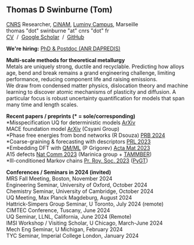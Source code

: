 ## Thomas D Swinburne (Tom)
<a href="http://www.cnrs.fr" target="_new">CNRS</a> Researcher, 
<a href="http://www.cinam.univ-mrs.fr" target="_new">CiNAM</a>,
<a href="https://www.calanques-parcnational.fr" target="_new">Luminy Campus</a>, Marseille
<br>
thomas "dot" swinburne "at" cnrs "dot" fr  <br>
<a href="pdf/CV-TomSwinburne-2024.pdf" target="_new">CV</a>
&nbsp;/&nbsp;
<a href="https://scholar.google.com/citations?hl=en&user=vgHQd9cAAAAJ&view_op=list_works&sortby=pubdate" target="_new">Google Scholar</a>
&nbsp;/&nbsp;
<a href="https://github.com/tomswinburne/" target="_new">GitHub</a>
<!--&nbsp;/&nbsp;
<a href="https://github.com/tomswinburne/pafi.git" target="_new">PAFI</a>
&nbsp;/&nbsp;
<a href="https://github.com/tomswinburne/tammber.git" target="_new">TAMMBER</a>-->

<strong>We're hiring:</strong> <a href="/projects">PhD & Postdoc (ANR DAPREDIS)</a>

<strong>Multi-scale methods for theoretical metallurgy</strong><br>
Metals are uniquely strong, ductile and recyclable.
Predicting how alloys age, bend and break 
remains a grand engineering challenge, limiting
performance, reducing component life and raising emissions.<br> 
We draw from condensed matter physics, dislocation theory and
machine learning to discover atomic mechanisms of plasticity 
and diffusion. A particular focus is robust uncertainty 
quantification for models that span many time and length scales.

<strong>Recent papers / preprints (* = sole/corresponding)</strong><br>
*Misspecification UQ for deterministic models <a href="https://arxiv.org/abs/2402.01810v3" _target="_new">ArXiv</a><br>
MACE foundation model <a href="https://doi.org/10.1063/5.0155322">ArXiv</a> (Csyani Group)<br>
*Phase free energies from bond networks (R Dsouza) <a href="https://journals.aps.org/prb/abstract/10.1103/PhysRevB.109.064108" _target="_new">PRB 2024</a><br>
*Coarse-graining & forecasting with descriptors <a href="http://dx.doi.org/10.1103/PhysRevLett.131.236101" target="_new"> PRL 2023</a><br>
*Embedding DFT with <a href="https://github.com/marseille-matmol/LML-retrain" target="_new">QM/ML</a> (P Grigorev) <a href="https://doi.org/10.1016/j.actamat.2023.118734" target="_new">Acta Mat 2023 </a><br>
A15 defects <a href="https://www.nature.com/articles/s41467-023-38729-6" target="_new">Nat Comm 2023</a> (Marinica group + <a href="https://github.com/tomswinburne/TAMMBER" target="_new">TAMMBER</a>)<br>
*Ill-conditioned Markov chains <a href="https://royalsocietypublishing.org/doi/abs/10.1098/rsta.2022.0245" target="_new">Pr. Roy. Soc. 2023</a> (<a href="https://github.com/tomswinburne/PyGT" target="_new">PyGT</a>)

<strong>Conferences / Seminars in 2024 (invited)</strong><br>
MRS Fall Meeting, Boston, November 2024<br>
Engineering Seminar, University of Oxford, October 2024<br>
Chemistry Seminar, University of Cambridge, October 2024<br>
UQ Meeting, Max Planck Magdeburg, August 2024<br>
Hattrick-Simpers Group Seminar, U Toronto, July 2024 (remote)<br>
CIMTEC Conference, Tuscany, June 2024<br>
UQ Seminar, LLNL, California, June 2024 (Remote)<br>
IMSI Workshop / Visiting Scholar, U Chicago, March-June 2024<br>
Mech Eng Seminar, U Michigan, February 2024 <br>
TYC Seminar, Imperial College London, January 2024
